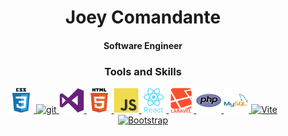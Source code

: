 <h1 align= "center"> Joey Comandante  </h1>
<h4 align= "center">Software Engineer</h1>

<h3 align="center">Tools and Skills</h3>

<!-- <p align="center">  <a href="https://www.w3schools.com/css/" target="_blank" rel="noreferrer"> <img src="https://raw.githubusercontent.com/devicons/devicon/master/icons/css3/css3-original-wordmark.svg" alt="css3" width="40" height="40"/> </a> <a href="https://git-scm.com/" target="_blank" rel="noreferrer"> <img src="https://www.vectorlogo.zone/logos/git-scm/git-scm-icon.svg" alt="git" width="40" height="40"/> </a> <a href="https://www.w3.org/html/" target="_blank" rel="noreferrer"> <img src="https://raw.githubusercontent.com/devicons/devicon/master/icons/html5/html5-original-wordmark.svg" alt="html5" width="40" height="40"/> </a> <a href="https://developer.mozilla.org/en-US/docs/Web/JavaScript" target="_blank" rel="noreferrer"> <img src="https://raw.githubusercontent.com/devicons/devicon/master/icons/javascript/javascript-original.svg" alt="javascript" width="40" height="40"/> </a> <a href="https://reactjs.org/" target="_blank" rel="noreferrer"> <img src="https://raw.githubusercontent.com/devicons/devicon/master/icons/react/react-original-wordmark.svg" alt="react" width="40" height="40"/></a> <a href="https://laravel.com/" target="_blank" rel="noopener noreferrer"><img src="https://raw.githubusercontent.com/devicons/devicon/master/icons/laravel/laravel-plain-wordmark.svg" alt="Laravel" width="40" height="40"/></a>
    <a href="https://www.php.net/" target="_blank" rel="noopener noreferrer"><img src="https://raw.githubusercontent.com/devicons/devicon/master/icons/php/php-original.svg" alt="PHP" width="40" height="40"/></a>
    <a href="https://www.mysql.com/" target="_blank" rel="noopener noreferrer"><img src="https://raw.githubusercontent.com/devicons/devicon/master/icons/mysql/mysql-original-wordmark.svg" alt="MySQL" width="40" height="40"/></a> -->
  

<p align="center">
  <a href="https://www.w3schools.com/css/" target="_blank" rel="noreferrer">
    <img src="https://raw.githubusercontent.com/devicons/devicon/master/icons/css3/css3-original-wordmark.svg" alt="css3" width="40" height="40"/>
  </a>
  <a href="https://git-scm.com/" target="_blank" rel="noreferrer">
    <img src="https://www.vectorlogo.zone/logos/git-scm/git-scm-icon.svg" alt="git" width="40" height="40"/>
  </a>  <a href="https://code.visualstudio.com/" target="_blank" rel="noopener noreferrer">
    <img src="https://raw.githubusercontent.com/devicons/devicon/master/icons/visualstudio/visualstudio-plain.svg" alt="VS Code" width="40" height="40"/>
  </a>
  <a href="https://www.w3.org/html/" target="_blank" rel="noreferrer">
    <img src="https://raw.githubusercontent.com/devicons/devicon/master/icons/html5/html5-original-wordmark.svg" alt="html5" width="40" height="40"/>
  </a>
  <a href="https://developer.mozilla.org/en-US/docs/Web/JavaScript" target="_blank" rel="noreferrer">
    <img src="https://raw.githubusercontent.com/devicons/devicon/master/icons/javascript/javascript-original.svg" alt="javascript" width="40" height="40"/>
  </a>
  <a href="https://reactjs.org/" target="_blank" rel="noreferrer">
    <img src="https://raw.githubusercontent.com/devicons/devicon/master/icons/react/react-original-wordmark.svg" alt="react" width="40" height="40"/>
  </a>
  <a href="https://laravel.com/" target="_blank" rel="noopener noreferrer">
    <img src="https://raw.githubusercontent.com/devicons/devicon/master/icons/laravel/laravel-plain-wordmark.svg" alt="Laravel" width="40" height="40"/>
  </a>
  <a href="https://www.php.net/" target="_blank" rel="noopener noreferrer">
    <img src="https://raw.githubusercontent.com/devicons/devicon/master/icons/php/php-original.svg" alt="PHP" width="40" height="40"/>
  </a>
  <a href="https://www.mysql.com/" target="_blank" rel="noopener noreferrer">
    <img src="https://raw.githubusercontent.com/devicons/devicon/master/icons/mysql/mysql-original-wordmark.svg" alt="MySQL" width="40" height="40"/>
  </a>
  <a href="https://vitejs.dev/" target="_blank" rel="noreferrer">
    <img src="https://vitejs.dev/logo.svg" alt="Vite" width="40" height="40"/>
  </a>
  <a href="https://getbootstrap.com/" target="_blank" rel="noreferrer">
    <img src="https://getbootstrap.com/docs/5.0/assets/brand/bootstrap-logo.svg" alt="Bootstrap" width="40" height="40"/>
  </a>



